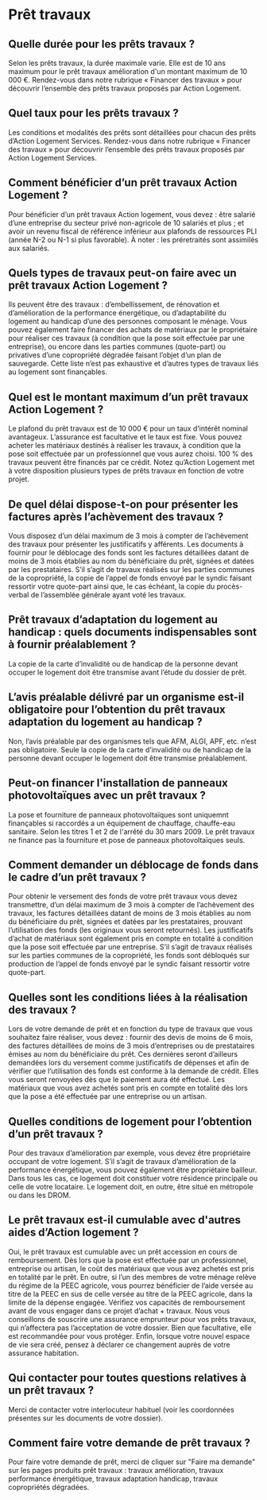 # Prêt travaux

## Quelle durée pour les prêts travaux ?

Selon les prêts travaux, la durée maximale varie. Elle est de 10 ans maximum pour le prêt travaux amélioration d'un montant maximum de 10 000 €. Rendez-vous dans notre rubrique « Financer des travaux » pour découvrir l’ensemble des prêts travaux proposés par Action Logement.

## Quel taux pour les prêts travaux ?

Les conditions et modalités des prêts sont détaillées pour chacun des prêts d’Action Logement Services. Rendez-vous dans notre rubrique « Financer des travaux » pour découvrir l’ensemble des prêts travaux proposés par Action Logement Services.

## Comment bénéficier d’un prêt travaux Action Logement ?

Pour bénéficier d’un prêt travaux Action logement, vous devez : être salarié d’une entreprise du secteur privé non-agricole de 10 salariés et plus ; et avoir un revenu fiscal de référence inférieur aux plafonds de ressources PLI (année N-2 ou N-1 si plus favorable). À noter : les préretraités sont assimilés aux salariés.

## Quels types de travaux peut-on faire avec un prêt travaux Action Logement ?

Ils peuvent être des travaux : d’embellissement, de rénovation et d’amélioration de la performance énergétique, ou d’adaptabilité du logement au handicap d’une des personnes composant le ménage. Vous pouvez également faire financer des achats de matériaux par le propriétaire pour réaliser ces travaux (à condition que la pose soit effectuée par une entreprise), ou encore dans les parties communes (quote-part) ou privatives d’une copropriété dégradée faisant l’objet d’un plan de sauvegarde. Cette liste n’est pas exhaustive et d’autres types de travaux liés au logement sont finançables.

## Quel est le montant maximum d’un prêt travaux Action Logement ?

Le plafond du prêt travaux est de 10 000 € pour un taux d’intérêt nominal avantageux. L’assurance est facultative et le taux est fixe. Vous pouvez acheter les matériaux destinés à réaliser les travaux, à condition que la pose soit effectuée par un professionnel que vous aurez choisi. 100 % des travaux peuvent être financés par ce crédit. Notez qu’Action Logement met à votre disposition plusieurs types de prêts travaux en fonction de votre projet.

## De quel délai dispose-t-on pour présenter les factures après l’achèvement des travaux ?

Vous disposez d’un délai maximum de 3 mois à compter de l’achèvement des travaux pour présenter les justificatifs y afférents. Les documents à fournir pour le déblocage des fonds sont les factures détaillées datant de moins de 3 mois établies au nom du bénéficiaire du prêt, signées et datées par les prestataires. S’il s’agit de travaux réalisés sur les parties communes de la copropriété, la copie de l’appel de fonds envoyé par le syndic faisant ressortir votre quote-part ainsi que, le cas échéant, la copie du procès-verbal de l’assemblée générale ayant voté les travaux.

## Prêt travaux d’adaptation du logement au handicap : quels documents indispensables sont à fournir préalablement ?

La copie de la carte d’invalidité ou de handicap de la personne devant occuper le logement doit être transmise avant l’étude du dossier de prêt.

## L’avis préalable délivré par un organisme est-il obligatoire pour l’obtention du prêt travaux adaptation du logement au handicap ?

Non, l’avis préalable par des organismes tels que AFM, ALGI, APF, etc. n’est pas obligatoire. Seule la copie de la carte d’invalidité ou de handicap de la personne devant occuper le logement doit être transmise préalablement.

## Peut-on financer l'installation de panneaux photovoltaïques avec un prêt travaux ?

La pose et fourniture de panneaux photovoltaïques sont uniquemnt finançables si raccordés a un équipement de chauffage, chauffe-eau sanitaire. Selon les titres 1 et 2 de l'arrêté du 30 mars 2009. Le prêt travaux ne finance pas la fourniture et pose de panneaux photovoltaïques seuls.

## Comment demander un déblocage de fonds dans le cadre d’un prêt travaux ?

Pour obtenir le versement des fonds de votre prêt travaux vous devez transmettre, d’un délai maximum de 3 mois à compter de l’achèvement des travaux, les factures détaillées datant de moins de 3 mois établies au nom du bénéficiaire du prêt, signées et datées par les prestataires, prouvant l’utilisation des fonds (les originaux vous seront retournés). Les justificatifs d’achat de matériaux sont également pris en compte en totalité à condition que la pose soit effectuée par une entreprise. S’il s’agit de travaux réalisés sur les parties communes de la copropriété, les fonds sont débloqués sur production de l’appel de fonds envoyé par le syndic faisant ressortir votre quote-part.

## Quelles sont les conditions liées à la réalisation des travaux ?

Lors de votre demande de prêt et en fonction du type de travaux que vous souhaitez faire réaliser, vous devez : fournir des devis de moins de 6 mois, des factures détaillées de moins de 3 mois d’entreprises ou de prestataires émises au nom du bénéficiaire du prêt. Ces dernières seront d’ailleurs demandées lors du versement comme justificatifs de dépenses et afin de vérifier que l’utilisation des fonds est conforme à la demande de crédit. Elles vous seront renvoyées dès que le paiement aura été effectué. Les matériaux que vous avez achetés sont pris en compte en totalité dès lors que la pose a été effectuée par une entreprise ou un artisan.

## Quelles conditions de logement pour l’obtention d’un prêt travaux ?

Pour des travaux d’amélioration par exemple, vous devez être propriétaire occupant de votre logement. S’il s’agit de travaux d’amélioration de la performance énergétique, vous pouvez également être propriétaire bailleur. Dans tous les cas, ce logement doit constituer votre résidence principale ou celle de votre locataire. Le logement doit, en outre, être situé en métropole ou dans les DROM.

## Le prêt travaux est-il cumulable avec d'autres aides d’Action logement ?

Oui, le prêt travaux est cumulable avec un prêt accession en cours de remboursement. Dès lors que la pose est effectuée par un professionnel, entreprise ou artisan, le coût des matériaux que vous avez achetés est pris en totalité par le prêt. En outre, si l’un des membres de votre ménage relève du régime de la PEEC agricole, vous pourrez bénéficier de l’aide versée au titre de la PEEC en sus de celle versée au titre de la PEEC agricole, dans la limite de la dépense engagée. Vérifiez vos capacités de remboursement avant de vous engager dans ce projet d’achat + travaux. Nous vous conseillons de souscrire une assurance emprunteur pour vos prêts travaux, qui n’affectera pas l’acceptation de votre dossier. Bien que facultative, elle est recommandée pour vous protéger. Enfin, lorsque votre nouvel espace de vie sera créé, pensez à déclarer ce changement auprès de votre assurance habitation.

## Qui contacter pour toutes questions relatives à un prêt travaux ?

Merci de contacter votre interlocuteur habituel (voir les coordonnées présentes sur les documents de votre dossier).

## Comment faire votre demande de prêt travaux ?

Pour faire votre demande de prêt, merci de cliquer sur "Faire ma demande" sur les pages produits prêt travaux : travaux amélioration, travaux performance énergétique, travaux adaptation handicap, travaux copropriétés dégradées.
